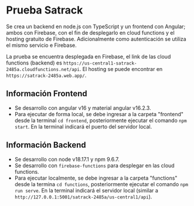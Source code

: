 # Prueba Satrack

Se crea un backend en node.js con TypeScript y un frontend con Angular; ambos con Firebase, con el fin de desplegarlo en
cloud functions y el hosting gratuito de Firebase. Adicionalmente como autenticación se utiliza el mismo servicio e
Firebase.

La prueba se encuentra desplegada en Firebase, el link de las cloud functions (backend)
es `https://us-central1-satrack-2485a.cloudfunctions.net/api`.
El hosting se puede encontrar en `https://satrack-2485a.web.app/`.

## Información Frontend

- Se desarrollo con angular v16 y material angular v16.2.3.
- Para ejecutar de forma local, se debe ingresar a la carpeta "frontend" desde la terminal `cd frontend`,
  posteriormente ejecutar el comando `npm start`. En la terminal indicará el puerto del servidor local.

## Información Backend

- Se desarrollo con node v18.17.1 y npm 9.6.7.
- Se desarrollo con `firebase-functions` para desplegar en las cloud functions.
- Para ejecutar localmente, se debe ingresar a la carpeta "functions" desde la termina `cd functions`, posteriormente
  ejecutar el comando `npm run serve`. En la terminal indicará el servidor local (similar
  a `http://127.0.0.1:5001/satrack-2485a/us-central1/api`).
